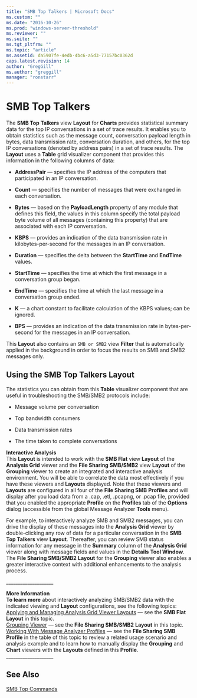 ```yaml
---
title: "SMB Top Talkers | Microsoft Docs"
ms.custom: ""
ms.date: "2016-10-26"
ms.prod: "windows-server-threshold"
ms.reviewer: ""
ms.suite: ""
ms.tgt_pltfrm: ""
ms.topic: "article"
ms.assetid: da5907fe-4edb-4bc6-a5d3-77157bc0362d
caps.latest.revision: 14
author: "GregGill"
ms.author: "greggill"
manager: "ronstarr"
---
```

# SMB Top Talkers
The **SMB Top Talkers** view **Layout** for **Charts** provides statistical summary data  for the top IP conversations in a set of trace results. It enables you to obtain statistics such as the message count, conversation payload length in bytes, data transmission rate, conversation duration, and others, for the top IP conversations (denoted by address pairs) in a set of trace results. The **Layout** uses a **Table** grid visualizer component that provides this information in the following columns of data:  
  
-   **AddressPair** — specifies the IP address of the computers that participated in an IP  conversation.  
  
-   **Count** — specifies the number of messages that were exchanged in each conversation.  
  
-   **Bytes** — based on the **PayloadLength** property of any module that defines this field, the values in this column specify the total payload byte volume of all messages (containing this property) that are associated with each IP conversation.  
  
-   **KBPS** — provides an indication of the data transmission rate in kilobytes-per-second for the messages in an IP conversation.  
  
-   **Duration** — specifies the delta between the **StartTime** and **EndTime** values.  
  
-   **StartTime** — specifies the time at which the first message in a conversation group began.  
  
-   **EndTime** — specifies the time at which the last message in a conversation group ended.  
  
-   **K** — a chart constant to facilitate calculation of the KBPS values; can be ignored.  
  
-   **BPS** — provides an indication of the data transmission rate in bytes-per-second for the messages in an IP conversation.  
  
 This **Layout** also contains an `SMB or SMB2` view **Filter** that is automatically applied in the background in order to focus the results on SMB and SMB2 messages only.  
  
## Using the SMB Top Talkers Layout  
 The statistics  you can obtain from this **Table** visualizer component that are useful in troubleshooting the SMB/SMB2 protocols include:  
  
-   Message volume per conversation  
  
-   Top bandwidth consumers  
  
-   Data transmission rates  
  
-   The time taken to complete conversations  
  
 **Interactive Analysis**   
This **Layout** is intended to work with the **SMB Flat** view **Layout** of the **Analysis Grid** viewer and the **File Sharing SMB/SMB2** view **Layout** of the **Grouping** viewer to create an integrated and interactive analysis environment. You will be able to correlate the data most effectively if you have these viewers and **Layouts** displayed. Note that these viewers and **Layouts** are configured in all four of the **File Sharing SMB** **Profiles** and will display after you  load data from a .cap, .etl, .pcapng, or .pcap file, provided that you enabled the appropriate **Profile** on the **Profiles** tab of the **Options** dialog (accessible from the global Message Analyzer **Tools** menu).  
  
 For example, to interactively analyze SMB and SMB2 messages, you can  drive the display of these messages into the **Analysis Grid** viewer by double-clicking any row of data for a particular conversation in the **SMB Top Talkers** view **Layout**. Thereafter, you can review SMB status information for any message in the **Summary** column of the **Analysis Grid** viewer along with message fields and values in the **Details** **Tool Window**. The **File Sharing SMB/SMB2** **Layout** for the **Grouping** viewer also enables a greater interactive context with additional enhancements to the analysis process.  
  
 ___________________\_  
  
 **More Information**   
 **To learn more** about interactively analyzing SMB/SMB2 data with the indicated viewing and **Layout** configurations, see the following topics:  
[Applying and Managing Analysis Grid Viewer Layouts](applying-and-managing-analysis-grid-viewer-layouts.md) — see the **SMB Flat** **Layout** in this topic.  
[Grouping Viewer](grouping-viewer.md) — see the **File Sharing SMB/SMB2** **Layout** in this topic.  
[Working With Message Analyzer Profiles](working-with-message-analyzer-profiles.md) — see the **File Sharing SMB** **Profile** in the table of this topic to review a related usage scenario and analysis example and to learn how to manually display the **Grouping** and **Chart** viewers with the **Layouts** defined in this **Profile**.  
___________________\_  
  
## See Also  
 [SMB Top Commands](smb-top-commands.md)